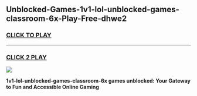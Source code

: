 
## Unblocked-Games-1v1-lol-unblocked-games-classroom-6x-Play-Free-dhwe2
<h3>
<a href="https://premium76.site?title=1v1-lol-unblocked-games-classroom-6x&ref=10A">CLICK TO PLAY</a></h3>
<hr>

<h3>
<a href="https://premium76.site?title=1v1-lol-unblocked-games-classroom-6x&ref=10A">CLICK 2 PLAY</a>
  
</h3>

<a href="https://premium76.site?title=1v1-lol-unblocked-games-classroom-6x&ref=10A"><img src="https://clearcache.store/games.png"></a>


**1v1-lol-unblocked-games-classroom-6x games unblocked: Your Gateway to Fun and Accessible Online Gaming**
